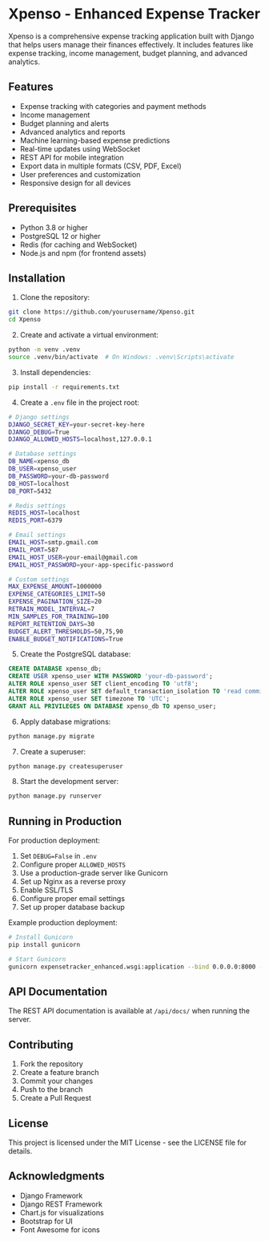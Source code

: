 # Xpenso - Enhanced Expense Tracker

Xpenso is a comprehensive expense tracking application built with Django that helps users manage their finances effectively. It includes features like expense tracking, income management, budget planning, and advanced analytics.

## Features

- Expense tracking with categories and payment methods
- Income management
- Budget planning and alerts
- Advanced analytics and reports
- Machine learning-based expense predictions
- Real-time updates using WebSocket
- REST API for mobile integration
- Export data in multiple formats (CSV, PDF, Excel)
- User preferences and customization
- Responsive design for all devices

## Prerequisites

- Python 3.8 or higher
- PostgreSQL 12 or higher
- Redis (for caching and WebSocket)
- Node.js and npm (for frontend assets)

## Installation

1. Clone the repository:
```bash
git clone https://github.com/yourusername/Xpenso.git
cd Xpenso
```

2. Create and activate a virtual environment:
```bash
python -m venv .venv
source .venv/bin/activate  # On Windows: .venv\Scripts\activate
```

3. Install dependencies:
```bash
pip install -r requirements.txt
```

4. Create a `.env` file in the project root:
```bash
# Django settings
DJANGO_SECRET_KEY=your-secret-key-here
DJANGO_DEBUG=True
DJANGO_ALLOWED_HOSTS=localhost,127.0.0.1

# Database settings
DB_NAME=xpenso_db
DB_USER=xpenso_user
DB_PASSWORD=your-db-password
DB_HOST=localhost
DB_PORT=5432

# Redis settings
REDIS_HOST=localhost
REDIS_PORT=6379

# Email settings
EMAIL_HOST=smtp.gmail.com
EMAIL_PORT=587
EMAIL_HOST_USER=your-email@gmail.com
EMAIL_HOST_PASSWORD=your-app-specific-password

# Custom settings
MAX_EXPENSE_AMOUNT=1000000
EXPENSE_CATEGORIES_LIMIT=50
EXPENSE_PAGINATION_SIZE=20
RETRAIN_MODEL_INTERVAL=7
MIN_SAMPLES_FOR_TRAINING=100
REPORT_RETENTION_DAYS=30
BUDGET_ALERT_THRESHOLDS=50,75,90
ENABLE_BUDGET_NOTIFICATIONS=True
```

5. Create the PostgreSQL database:
```sql
CREATE DATABASE xpenso_db;
CREATE USER xpenso_user WITH PASSWORD 'your-db-password';
ALTER ROLE xpenso_user SET client_encoding TO 'utf8';
ALTER ROLE xpenso_user SET default_transaction_isolation TO 'read committed';
ALTER ROLE xpenso_user SET timezone TO 'UTC';
GRANT ALL PRIVILEGES ON DATABASE xpenso_db TO xpenso_user;
```

6. Apply database migrations:
```bash
python manage.py migrate
```

7. Create a superuser:
```bash
python manage.py createsuperuser
```

8. Start the development server:
```bash
python manage.py runserver
```

## Running in Production

For production deployment:

1. Set `DEBUG=False` in `.env`
2. Configure proper `ALLOWED_HOSTS`
3. Use a production-grade server like Gunicorn
4. Set up Nginx as a reverse proxy
5. Enable SSL/TLS
6. Configure proper email settings
7. Set up proper database backup

Example production deployment:

```bash
# Install Gunicorn
pip install gunicorn

# Start Gunicorn
gunicorn expensetracker_enhanced.wsgi:application --bind 0.0.0.0:8000 --workers 3 --timeout 120
```

## API Documentation

The REST API documentation is available at `/api/docs/` when running the server.

## Contributing

1. Fork the repository
2. Create a feature branch
3. Commit your changes
4. Push to the branch
5. Create a Pull Request

## License

This project is licensed under the MIT License - see the LICENSE file for details.

## Acknowledgments

- Django Framework
- Django REST Framework
- Chart.js for visualizations
- Bootstrap for UI
- Font Awesome for icons 